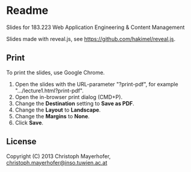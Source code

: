 # Readme

Slides for 183.223 Web Application Engineering & Content Management

Slides made with reveal.js, see https://github.com/hakimel/reveal.js.

## Print

To print the slides, use Google Chrome.

1. Open the slides with the URL-parameter "?print-pdf", for example ".../lecture1.html?print-pdf".
2. Open the in-browser print dialog (CMD+P).
3. Change the **Destination** setting to **Save as PDF**.
4. Change the **Layout** to **Landscape**.
5. Change the **Margins** to **None**.
6. Click **Save**.

## License

Copyright (C) 2013 Christoph Mayerhofer, christoph.mayerhofer@inso.tuwien.ac.at
